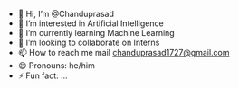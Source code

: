 - 👋 Hi, I’m @Chanduprasad
- 👀 I’m interested in Artificial Intelligence 
- 🌱 I’m currently learning Machine Learning
- 💞️ I’m looking to collaborate on Interns
- 📫 How to reach me mail chanduprasad1727@gmail.com
- 😄 Pronouns: he/him
- ⚡ Fun fact: ...

<!---
Chanduprasad1727/Chanduprasad1727 is a ✨ special ✨ repository because its `README.md` (this file) appears on your GitHub profile.
You can click the Preview link to take a look at your changes.
--->
